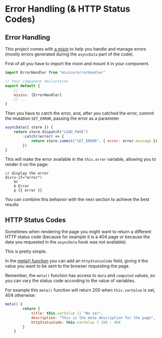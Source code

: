# Error Handling (& HTTP Status Codes)

## Error Handling

This project comes with [a mixin](../client/mixins/errorHandler.js) to help you handle and manage errors (mostly errors generated during the `asyncData` part of the code).


First of all you have to import the mixin and mount it in your component.

```javascript
import ErrorHandler from "mixins/errorHandler"

// Your component declaration
export default {
	// ...
	mixins: [ErrorHandler]
	// ...
}
```

Then you have to catch the error, and, after you catched the error, commit the mutation `SET_ERROR`, passing the error as a parameter

```javascript
asyncData({ store }) {
	return store.dispatch("LOAD_PAGE")
		.catch((error) => {
			return store.commit("SET_ERROR", { error: error.message })
		})
}
```

This will make the error available in the `this.error` variable, allowing you to render it on the page:


```pug
// display the error
div(v-if="error")
	br
	b Error
	p {{ error }}
```

You can combine this behavior with the next section to achieve the best results

## HTTP Status Codes

Sometimes when rendering the page you might want to return a different HTTP status code (because for example it is a 404 page or because the data you requested in the `asyncData` hook was not available).

This is pretty simple.

In the [meta() function](Meta-Tags.md) you can add an `httpStatusCode` field, giving it the value you want to be sent to the browser requesting the page.

Remember, the `meta()` function has access to `data` and `computed` values, so you can vary the status code according to the value of variables.

For example this `meta()` function will return 200 when `this.varValue` is set, 404 otherwise:

```javascript
meta() {
		return {
			title: this.varValue || "No var",
			description: "This is the meta description for the page",
			httpStatusCode: this.varValue ? 200 : 404
		}
	}
```

